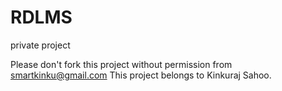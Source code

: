 # RDLMS
private project

Please don't fork this project without permission from smartkinku@gmail.com
This project belongs to Kinkuraj Sahoo.
